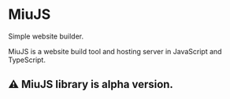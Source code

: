 # MiuJS

Simple website builder.

MiuJS is a website build tool and hosting server in JavaScript and TypeScript.

## ⚠ MiuJS library is alpha version.
